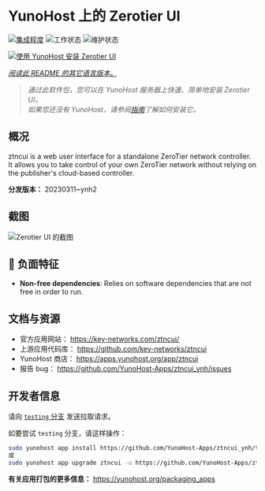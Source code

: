 <!--
注意：此 README 由 <https://github.com/YunoHost/apps/tree/master/tools/readme_generator> 自动生成
请勿手动编辑。
-->

# YunoHost 上的 Zerotier UI

[![集成程度](https://dash.yunohost.org/integration/ztncui.svg)](https://ci-apps.yunohost.org/ci/apps/ztncui/) ![工作状态](https://ci-apps.yunohost.org/ci/badges/ztncui.status.svg) ![维护状态](https://ci-apps.yunohost.org/ci/badges/ztncui.maintain.svg)

[![使用 YunoHost 安装 Zerotier UI](https://install-app.yunohost.org/install-with-yunohost.svg)](https://install-app.yunohost.org/?app=ztncui)

*[阅读此 README 的其它语言版本。](./ALL_README.md)*

> *通过此软件包，您可以在 YunoHost 服务器上快速、简单地安装 Zerotier UI。*  
> *如果您还没有 YunoHost，请参阅[指南](https://yunohost.org/install)了解如何安装它。*

## 概况

ztncui is a web user interface for a standalone ZeroTier network controller.
It allows you to take control of your own ZeroTier network without relying on the publisher's cloud-based controller.



**分发版本：** 20230311~ynh2

## 截图

![Zerotier UI 的截图](./doc/screenshots/screenshot.jpg)

## :red_circle: 负面特征

- **Non-free dependencies**: Relies on software dependencies that are not free in order to run.

## 文档与资源

- 官方应用网站： <https://key-networks.com/ztncui/>
- 上游应用代码库： <https://github.com/key-networks/ztncui>
- YunoHost 商店： <https://apps.yunohost.org/app/ztncui>
- 报告 bug： <https://github.com/YunoHost-Apps/ztncui_ynh/issues>

## 开发者信息

请向 [`testing` 分支](https://github.com/YunoHost-Apps/ztncui_ynh/tree/testing) 发送拉取请求。

如要尝试 `testing` 分支，请这样操作：

```bash
sudo yunohost app install https://github.com/YunoHost-Apps/ztncui_ynh/tree/testing --debug
或
sudo yunohost app upgrade ztncui -u https://github.com/YunoHost-Apps/ztncui_ynh/tree/testing --debug
```

**有关应用打包的更多信息：** <https://yunohost.org/packaging_apps>
